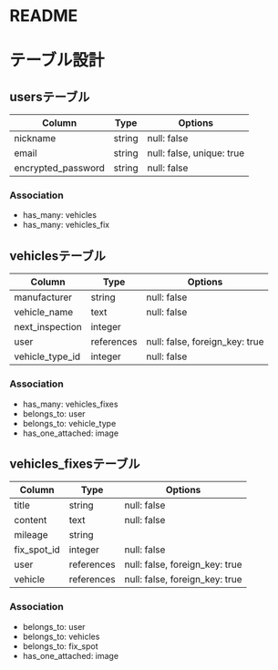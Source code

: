 # README
# テーブル設計

## usersテーブル

| Column             | Type   | Options                   |
| ------------------ | ------ | ------------------------- |
| nickname           | string | null: false               |
| email              | string | null: false, unique: true |
| encrypted_password | string | null: false               |


### Association
- has_many: vehicles
- has_many: vehicles_fix


## vehiclesテーブル

| Column          | Type       | Options                        |
|---------------- | ---------- | ------------------------------ |
| manufacturer    | string     | null: false                    |
| vehicle_name    | text       | null: false                    |
| next_inspection | integer    |                                |
| user            | references | null: false, foreign_key: true |
| vehicle_type_id | integer    | null: false                    |

### Association

- has_many: vehicles_fixes
- belongs_to: user
- belongs_to: vehicle_type
- has_one_attached: image


## vehicles_fixesテーブル

| Column      | Type       | Options                        |
| ----------- | ---------- | ------------------------------ |
| title       | string     | null: false                    |
| content     | text       | null: false                    |
| mileage     | string     |                                |
| fix_spot_id | integer    | null: false                    |
| user        | references | null: false, foreign_key: true |
| vehicle     | references | null: false, foreign_key: true |

### Association

- belongs_to: user
- belongs_to: vehicles
- belongs_to: fix_spot
- has_one_attached: image

